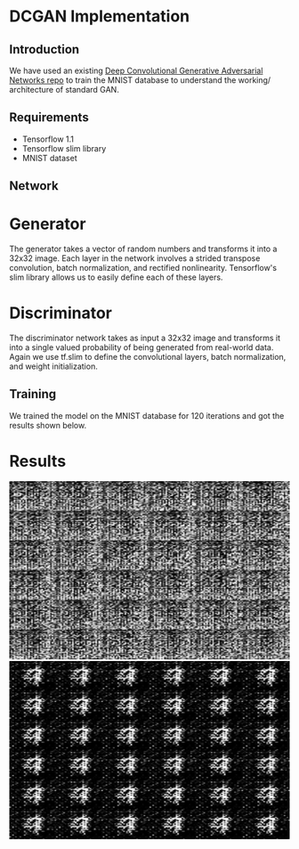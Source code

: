 
# DCGAN Implementation

## Introduction
We have used an existing [Deep Convolutional Generative Adversarial Networks repo](https://github.com/awjuliani/TF-Tutorials/blob/master/DCGAN.ipynb) to train the MNIST database to understand the working/ architecture of standard GAN.

## Requirements

* Tensorflow 1.1
* Tensorflow slim library
* MNIST dataset


## Network

# Generator
The generator takes a vector of random numbers and transforms it into a 32x32 image. Each layer in the network involves a strided transpose convolution, batch normalization, and rectified nonlinearity. Tensorflow's slim library allows us to easily define each of these layers.

# Discriminator
The discriminator network takes as input a 32x32 image and transforms it into a single valued probability of being generated from real-world data. Again we use tf.slim to define the convolutional layers, batch normalization, and weight initialization.

## Training

We trained the model on the MNIST database for 120 iterations and got the results shown below.

# Results

<img src="https://github.com/manumathewthomas/CS523P3PART1_DCGAN/blob/master/fig0.png" alt="alt text" width="600" height="320">

<img src="https://github.com/manumathewthomas/CS523P3PART1_DCGAN/blob/master/fig110.png" alt="alt text" width="600" height="320">
